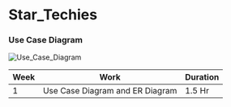 # Star_Techies


### Use Case Diagram

![Use_Case_Diagram](https://user-images.githubusercontent.com/56226813/153884256-4ac06bf5-bd14-4fc8-82cf-e6262e44ad5a.png)



| Week    | Work | Duration | 
| ----------- | ----------- | -----------|
|  1       | Use Case Diagram and ER Diagram      | 1.5 Hr |



